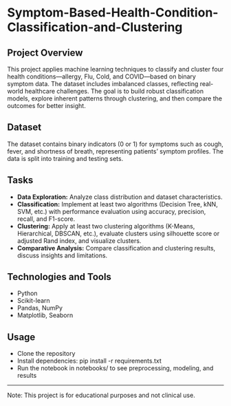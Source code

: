 # Symptom-Based-Health-Condition-Classification-and-Clustering

## Project Overview
This project applies machine learning techniques to classify and cluster four health conditions—allergy, Flu, Cold, and COVID—based on binary symptom data. The dataset includes imbalanced classes, reflecting real-world healthcare challenges. The goal is to build robust classification models, explore inherent patterns through clustering, and then compare the outcomes for better insight.

## Dataset
The dataset contains binary indicators (0 or 1) for symptoms such as cough, fever, and shortness of breath, representing patients’ symptom profiles. The data is split into training and testing sets.

## Tasks
- **Data Exploration:** Analyze class distribution and dataset characteristics.
- **Classification:** Implement at least two algorithms (Decision Tree, kNN, SVM, etc.) with performance evaluation using accuracy, precision, recall, and F1-score.
- **Clustering:** Apply at least two clustering algorithms (K-Means, Hierarchical, DBSCAN, etc.), evaluate clusters using silhouette score or adjusted Rand index, and visualize clusters.
- **Comparative Analysis:** Compare classification and clustering results, discuss insights and limitations.

## Technologies and Tools
- Python
- Scikit-learn
- Pandas, NumPy
- Matplotlib, Seaborn

## Usage
- Clone the repository
- Install dependencies: pip install -r requirements.txt
- Run the notebook in notebooks/ to see preprocessing, modeling, and results


-------------------------------------------------------------------------------

Note: This project is for educational purposes and not clinical use.


